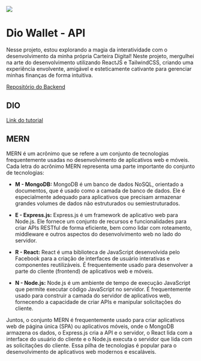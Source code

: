 ![](/diowallet-api/mern.jpeg)

# Dio Wallet - API
Nesse projeto, estou explorando a magia da interatividade com o desenvolvimento da minha própria Carteira Digital! Neste projeto, mergulhei na arte do desenvolvimento utilizando ReactJS e TailwindCSS, criando uma experiência envolvente, amigável e esteticamente cativante para gerenciar minhas finanças de forma intuitiva.

[Repositório do Backend](https://github.com/karlaoshikawa/Mern-wallet)

## DIO
[Link do tutorial](https://web.dio.me/lab/a-arte-por-tras-de-uma-carteiras-digital-interativa-com-reactjs-e-tailwindcss/learning/8406e982-5fee-4139-939a-b874a1aab284)


## MERN

MERN é um acrônimo que se refere a um conjunto de tecnologias frequentemente usadas no desenvolvimento de aplicativos web e móveis. Cada letra do acrônimo MERN representa uma parte importante do conjunto de tecnologias:

- **M - MongoDB:** MongoDB é um banco de dados NoSQL, orientado a documentos, que é usado como a camada de banco de dados. Ele é especialmente adequado para aplicativos que precisam armazenar grandes volumes de dados não estruturados ou semiestruturados.

- **E - Express.js:** Express.js é um framework de aplicativo web para Node.js. Ele fornece um conjunto de recursos e funcionalidades para criar APIs RESTful de forma eficiente, bem como lidar com roteamento, middleware e outros aspectos do desenvolvimento web no lado do servidor.

- **R - React:** React é uma biblioteca de JavaScript desenvolvida pelo Facebook para a criação de interfaces de usuário interativas e componentes reutilizáveis. É frequentemente usado para desenvolver a parte do cliente (frontend) de aplicativos web e móveis.

- **N - Node.js:** Node.js é um ambiente de tempo de execução JavaScript que permite executar código JavaScript no servidor. É frequentemente usado para construir a camada do servidor de aplicativos web, fornecendo a capacidade de criar APIs e manipular solicitações do cliente.

Juntos, o conjunto MERN é frequentemente usado para criar aplicativos web de página única (SPA) ou aplicativos móveis, onde o MongoDB armazena os dados, o Express.js cria a API e o servidor, o React lida com a interface do usuário do cliente e o Node.js executa o servidor que lida com as solicitações do cliente. Essa pilha de tecnologias é popular para o desenvolvimento de aplicativos web modernos e escaláveis.


